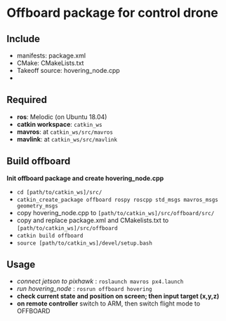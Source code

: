 # Offboard package for control drone

## Include
- manifests: package.xml
- CMake: CMakeLists.txt
- Takeoff source: hovering\_node.cpp
- 


## Required
- **ros**: Melodic (on Ubuntu 18.04)
- **catkin workspace**: `catkin_ws`
- **mavros**: at `catkin_ws/src/mavros`
- **mavlink**: at `catkin_ws/src/mavlink`

## Build offboard
**Init offboard package and create hovering\_node.cpp**
- `cd [path/to/catkin_ws]/src/`
- `catkin_create_package offboard rospy roscpp std_msgs mavros_msgs geometry_msgs`
- copy hovering\_node.cpp to `[path/to/catkin_ws]/src/offboard/src/`
- copy and replace package.xml and CMakelists.txt to `[path/to/catkin_ws]/src/offboard`
- `catkin build offboard`
- `source [path/to/catkin_ws]/devel/setup.bash`

## Usage
- _connect jetson to pixhawk_         : `roslaunch mavros px4.launch`
- _run hovering_node_                 : `rosrun offboard hovering`
- **check current state and position on screen; then input target (x,y,z)**
- **on remote controller** switch to ARM, then switch flight mode to OFFBOARD
